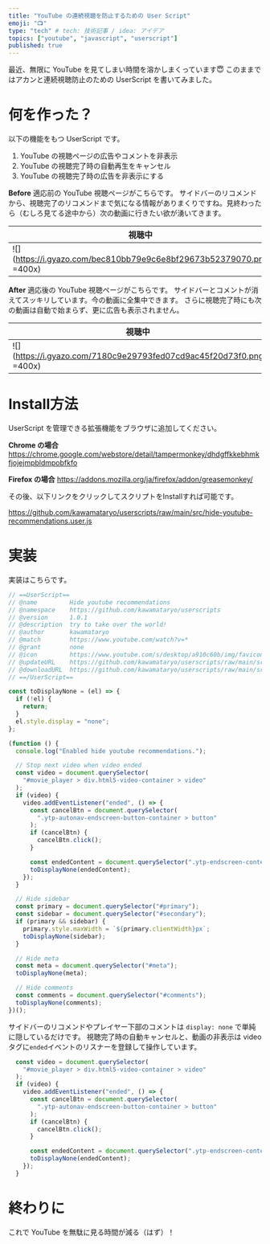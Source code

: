 ```yaml
---
title: "YouTube の連続視聴を防止するための User Script"
emoji: "📺"
type: "tech" # tech: 技術記事 / idea: アイデア
topics: ["youtube", "javascript", "userscript"]
published: true
---
```


最近、無限に YouTube を見てしまい時間を溶かしまくっています😇 このままではアカンと連続視聴防止のための UserScript を書いてみました。

# 何を作った？
以下の機能をもつ UserScript です。

1. YouTube の視聴ページの広告やコメントを非表示
2. YouTube の視聴完了時の自動再生をキャンセル
3. YouTube の視聴完了時の広告を非表示にする

**Before**
適応前の YouTube 視聴ページがこちらです。
サイドバーのリコメンドから、視聴完了のリコメンドまで気になる情報がありまくりですね。見終わったら（むしろ見てる途中から）次の動画に行きたい欲が湧いてきます。

|視聴中|視聴完了|
|---|---|
|![](https://i.gyazo.com/bec810bb79e9c6e8bf29673b52379070.png =400x)|![](https://i.gyazo.com/50f99355a5d2fd14f5ee8bc7cc920a63.png =400x)|

**After**
適応後の YouTube 視聴ページがこちらです。
サイドバーとコメントが消えてスッキリしています。今の動画に全集中できます。
さらに視聴完了時にも次の動画は自動で始まらず、更に広告も表示されません。

|視聴中|視聴完了|
|---|---|
|![](https://i.gyazo.com/7180c9e29793fed07cd9ac45f20d73f0.png =400x)|![](https://i.gyazo.com/5f19919371988fb86eb67079d75d2ee9.png =400x)|

# Install方法

UserScript を管理できる拡張機能をブラウザに追加してください。

**Chrome の場合**
https://chrome.google.com/webstore/detail/tampermonkey/dhdgffkkebhmkfjojejmpbldmpobfkfo

**Firefox の場合**
https://addons.mozilla.org/ja/firefox/addon/greasemonkey/

その後、以下リンクをクリックしてスクリプトをInstallすれば可能です。

https://github.com/kawamataryo/userscripts/raw/main/src/hide-youtube-recommendations.user.js

# 実装

実装はこちらです。


```js
// ==UserScript==
// @name         Hide youtube recommendations
// @namespace    https://github.com/kawamataryo/userscripts
// @version      1.0.1
// @description  try to take over the world!
// @author       kawamataryo
// @match        https://www.youtube.com/watch?v=*
// @grant        none
// @icon         https://www.youtube.com/s/desktop/a910c60b/img/favicon_96x96.png
// @updateURL    https://github.com/kawamataryo/userscripts/raw/main/src/hide-youtube-recommendations.user.js
// @downloadURL  https://github.com/kawamataryo/userscripts/raw/main/src/hide-youtube-recommendations.user.js
// ==/UserScript==

const toDisplayNone = (el) => {
  if (!el) {
    return;
  }
  el.style.display = "none";
};

(function () {
  console.log("Enabled hide youtube recommendations.");

  // Stop next video when video ended
  const video = document.querySelector(
    "#movie_player > div.html5-video-container > video"
  );
  if (video) {
    video.addEventListener("ended", () => {
      const cancelBtn = document.querySelector(
        ".ytp-autonav-endscreen-button-container > button"
      );
      if (cancelBtn) {
        cancelBtn.click();
      }

      const endedContent = document.querySelector(".ytp-endscreen-content");
      toDisplayNone(endedContent);
    });
  }

  // Hide sidebar
  const primary = document.querySelector("#primary");
  const sidebar = document.querySelector("#secondary");
  if (primary && sidebar) {
    primary.style.maxWidth = `${primary.clientWidth}px`;
    toDisplayNone(sidebar);
  }

  // Hide meta
  const meta = document.querySelector("#meta");
  toDisplayNone(meta);

  // Hide comments
  const comments = document.querySelector("#comments");
  toDisplayNone(comments);
})();

```

サイドバーのリコメンドやプレイヤー下部のコメントは `display: none` で単純に隠しているだけです。
視聴完了時の自動キャンセルと、動画の非表示は video タグに`ended`イベントのリスナーを登録して操作しています。

```js
  const video = document.querySelector(
    "#movie_player > div.html5-video-container > video"
  );
  if (video) {
    video.addEventListener("ended", () => {
      const cancelBtn = document.querySelector(
        ".ytp-autonav-endscreen-button-container > button"
      );
      if (cancelBtn) {
        cancelBtn.click();
      }

      const endedContent = document.querySelector(".ytp-endscreen-content");
      toDisplayNone(endedContent);
    });
  }
```

# 終わりに

これで YouTube を無駄に見る時間が減る（はず）！